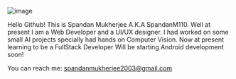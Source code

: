 ![image](https://user-images.githubusercontent.com/95229740/228725550-601fcc47-9f94-4d05-b03f-4621b39ef85a.png)

Hello Github!
This is Spandan Mukherjee A.K.A SpandanM110.
Well at present I am a Web Developer and a UI/UX designer.
I had worked on some small AI projects specially had hands on Computer Vision.
Now at present learning to be a FullStack Developer
Will be starting Android development soon!

You can reach me: spandanmukherjee2003@gmail.com
